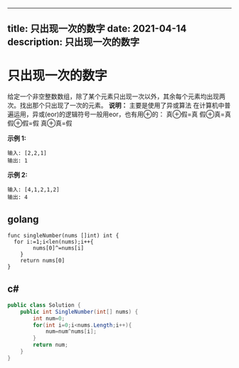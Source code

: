 
---
title: 只出现一次的数字
date: 2021-04-14
description: 只出现一次的数字
---

# 只出现一次的数字

给定一个非空整数数组，除了某个元素只出现一次以外，其余每个元素均出现两次。找出那个只出现了一次的元素。
**说明：**
主要是使用了异或算法
在计算机中普遍运用，异或(eor)的逻辑符号一般用eor，也有用⊕的：
真⊕假=真
假⊕真=真
假⊕假=假
真⊕真=假

**示例 1:**
```
输入: [2,2,1]
输出: 1
```
**示例 2:**
```
输入: [4,1,2,1,2]
输出: 4
```
## golang
```golang []
func singleNumber(nums []int) int {
  for i:=1;i<len(nums);i++{
        nums[0]^=nums[i]
    }
    return nums[0]
}
```
## c#
```c# []
public class Solution {
    public int SingleNumber(int[] nums) {
        int num=0;
        for(int i=0;i<nums.Length;i++){
            num=num^nums[i];
        }
        return num;
    }
}
```


